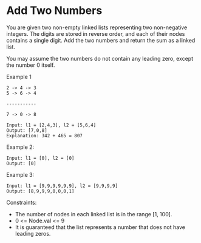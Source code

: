 # Add Two Numbers

You are given two non-empty linked lists representing two non-negative integers.
The digits are stored in reverse order, and each of their nodes contains a 
single digit. Add the two numbers and return the sum as a linked list.

You may assume the two numbers do not contain any leading zero, except the 
number 0 itself.

Example 1

```
2 -> 4 -> 3
5 -> 6 -> 4

-----------

7 -> 0 -> 8
```


```
Input: l1 = [2,4,3], l2 = [5,6,4]
Output: [7,0,8]
Explanation: 342 + 465 = 807
```

Example 2:

```
Input: l1 = [0], l2 = [0]
Output: [0]
```


Example 3:

```
Input: l1 = [9,9,9,9,9,9], l2 = [9,9,9,9]
Output: [8,9,9,9,0,0,0,1]
```

Constraints:

* The number of nodes in each linked list is in the range [1, 100].
* 0 <= Node.val <= 9
* It is guaranteed that the list represents a number that does not have leading zeros.
